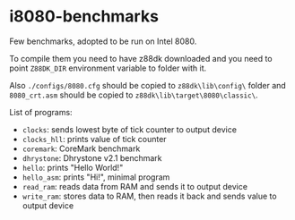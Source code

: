 # i8080-benchmarks

Few benchmarks, adopted to be run on Intel 8080.

To compile them you need to have z88dk downloaded and you need to point `Z88DK_DIR` environment variable to folder with it.

Also `./configs/8080.cfg` should be copied to `z88dk\lib\config\` folder and `8080_crt.asm` should be copied to `z88dk\lib\target\8080\classic\`.

List of programs:
- `clocks`: sends lowest byte of tick counter to output device
- `clocks_hll`: prints value of tick counter
- `coremark`: CoreMark benchmark
- `dhrystone`: Dhrystone v2.1 benchmark
- `hello`: prints "Hello World!"
- `hello_asm`: prints "Hi!", minimal program
- `read_ram`: reads data from RAM and sends it to output device
- `write_ram`: stores data to RAM, then reads it back and sends value to output device
